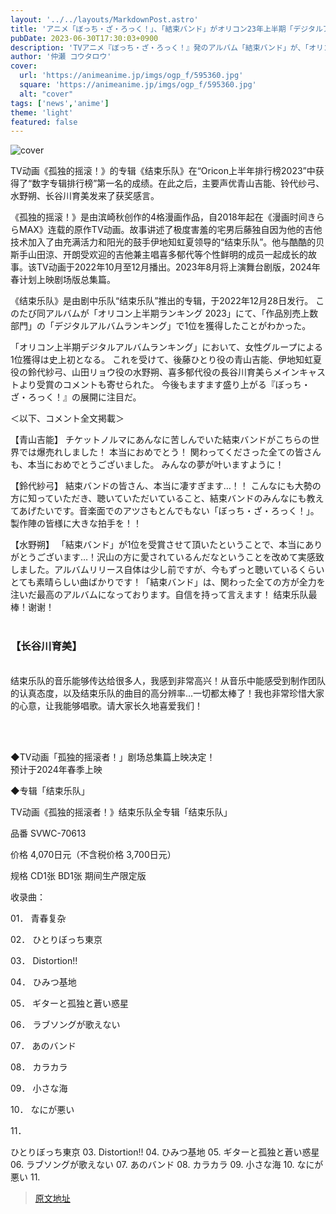 ```yaml
---
layout: '../../layouts/MarkdownPost.astro'
title: 'アニメ「ぼっち・ざ・ろっく！」、「結束バンド」がオリコン23年上半期「デジタルアルバム」ランキングで首位獲得！'
pubDate: 2023-06-30T17:30:03+0900
description: 'TVアニメ『ぼっち・ざ・ろっく！』発のアルバム「結束バンド」が、「オリコン上半期ランキング2023」にて「作品別売上数部門」の「デジタルアルバムランキング」で1位を獲得したことが明らかになった。これを受けて、メインキャストより受賞のコメントが到着した。'
author: '仲瀬 コウタロウ'
cover:
  url: 'https://animeanime.jp/imgs/ogp_f/595360.jpg'
  square: 'https://animeanime.jp/imgs/ogp_f/595360.jpg'
  alt: "cover"
tags: ['news','anime']
theme: 'light'
featured: false
---
```


![cover](https://animeanime.jp/imgs/ogp_f/595360.jpg)

TV动画《孤独的摇滚！》的专辑《结束乐队》在“Oricon上半年排行榜2023”中获得了“数字专辑排行榜”第一名的成绩。在此之后，主要声优青山吉能、铃代纱弓、水野朔、长谷川育美发来了获奖感言。

《孤独的摇滚！》是由滨崎秋创作的4格漫画作品，自2018年起在《漫画时间きららMAX》连载的原作TV动画。故事讲述了极度害羞的宅男后藤独自因为他的吉他技术加入了由充满活力和阳光的鼓手伊地知虹夏领导的“结束乐队”。他与酷酷的贝斯手山田涼、开朗受欢迎的吉他兼主唱喜多郁代等个性鲜明的成员一起成长的故事。该TV动画于2022年10月至12月播出。2023年8月将上演舞台剧版，2024年春计划上映剧场版总集篇。

《结束乐队》是由剧中乐队“结束乐队”推出的专辑，于2022年12月28日发行。
このたび同アルバムが「オリコン上半期ランキング 2023」にて、「作品別売上数部門」の「デジタルアルバムランキング」で1位を獲得したことがわかった。

「オリコン上半期デジタルアルバムランキング」において、女性グループによる1位獲得は史上初となる。 これを受けて、後藤ひとり役の青山吉能、伊地知虹夏役の鈴代紗弓、山田リョウ役の水野朔、喜多郁代役の長谷川育美らメインキャストより受賞のコメントも寄せられた。 今後もますます盛り上がる『ぼっち・ざ・ろっく！』の展開に注目だ。

＜以下、コメント全文掲載＞

【青山吉能】
チケットノルマにあんなに苦しんでいた結束バンドがこちらの世界では爆売れしました！ 本当におめでとう！ 
関わってくださった全ての皆さんも、本当におめでとうございました。 みんなの夢が叶いますように！ 

【鈴代紗弓】
結束バンドの皆さん、本当に凄すぎます…！！
こんなにも大勢の方に知っていただき、聴いていただいていること、結束バンドのみんなにも教えてあげたいです。音楽面でのアツさもとんでもない「ぼっち・ざ・ろっく！」。製作陣の皆様に大きな拍手を！！

【水野朔】
「結束バンド」が1位を受賞させて頂いたということで、本当にありがとうございます…！沢山の方に愛されているんだなということを改めて実感致しました。アルバムリリース自体は少し前ですが、今もずっと聴いているくらいとても素晴らしい曲ばかりです！「結束バンド」は、関わった全ての方が全力を注いだ最高のアルバムになっております。自信を持って言えます！
结束乐队最棒！谢谢！<br><br><h3 class="subtitle">【长谷川育美】</h3><br>结束乐队的音乐能够传达给很多人，我感到非常高兴！从音乐中能感受到制作团队的认真态度，以及结束乐队的曲目的高分辨率...一切都太棒了！我也非常珍惜大家的心意，让我能够唱歌。请大家长久地喜爱我们！<br><br><p><br></p><div class="enclosure"><p>◆TV动画「孤独的摇滚者！」剧场总集篇上映决定！<br>预计于2024年春季上映</p><p>◆专辑「结束乐队」</p><p>TV动画《孤独的摇滚者！》结束乐队全专辑「结束乐队」</p><p>品番 SVWC-70613</p><p>价格 4,070日元（不含税价格 3,700日元）</p><p>规格 CD1张 BD1张 期间生产限定版</p><p>收录曲：</p><p>01． 青春复杂</p><p>02．
ひとりぼっち東京</p><p>03． Distortion!! </p><p>04． ひみつ基地</p><p>05． ギターと孤独と蒼い惑星</p><p>06． ラブソングが歌えない</p><p>07． あのバンド</p><p>08． カラカラ</p><p>09． 小さな海</p><p>10． なにが悪い</p><p>11．

ひとりぼっち東京
03. Distortion!!
04. ひみつ基地
05. ギターと孤独と蒼い惑星
06. ラブソングが歌えない
07. あのバンド
08. カラカラ
09. 小さな海
10. なにが悪い
11.

>[原文地址](https://animeanime.jp/article/2023/06/30/78267.html)  